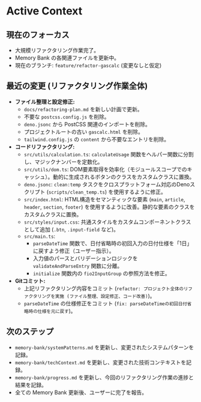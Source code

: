 # Active Context

## 現在のフォーカス

- 大規模リファクタリング作業完了。
- Memory Bank の各関連ファイルを更新中。
- 現在のブランチ: `feature/refactor-gascalc` (変更なしと仮定)

## 最近の変更 (リファクタリング作業全体)

- **ファイル整理と設定修正:**
  - `docs/refactoring-plan.md` を新しい計画で更新。
  - 不要な `postcss.config.js` を削除。
  - `deno.jsonc` から PostCSS 関連のインポートを削除。
  - プロジェクトルートの古い `gascalc.html` を削除。
  - `tailwind.config.js` の `content` から不要なエントリを削除。
- **コードリファクタリング:**
  - `src/utils/calculation.ts`: `calculateUsage`
    関数をヘルパー関数に分割し、マジックナンバーを定数化。
  - `src/utils/dom.ts`:
    DOM要素取得を効率化（モジュールスコープでのキャッシュ）。動的に生成されるボタンのクラスをカスタムクラスに置換。
  - `deno.jsonc`: `clean:temp`
    タスクをクロスプラットフォーム対応のDenoスクリプト (`scripts/clean_temp.ts`)
    を使用するように修正。
  - `src/index.html`: HTML構造をセマンティックな要素 (`main`, `article`,
    `header`, `section`, `footer`)
    を使用するように改善。静的な要素のクラスをカスタムクラスに置換。
  - `src/styles/input.css`: 共通スタイルをカスタムコンポーネントクラスとして追加
    (`.btn`, `.input-field` など)。
  - `src/main.ts`:
    - `parseDateTime`
      関数で、日付省略時の初回入力の日付仕様を「1日」に戻すよう修正（ユーザー指示）。
    - 入力値のパースとバリデーションロジックを `validateAndParseEntry`
      関数に分離。
    - `initialize` 関数内の `fio2InputGroup` の参照方法を修正。
- **Gitコミット:**
  - 上記リファクタリング内容をコミット
    (`refactor: プロジェクト全体のリファクタリングを実施 (ファイル整理、設定修正、コード改善)`)。
  - `parseDateTime` の仕様修正をコミット
    (`fix: parseDateTimeの初回日付省略時の仕様を元に戻す`)。

## 次のステップ

- `memory-bank/systemPatterns.md` を更新し、変更されたシステムパターンを記録。
- `memory-bank/techContext.md` を更新し、変更された技術コンテキストを記録。
- `memory-bank/progress.md`
  を更新し、今回のリファクタリング作業の進捗と結果を記録。
- 全ての Memory Bank 更新後、ユーザーに完了を報告。

